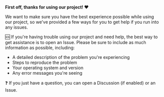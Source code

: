 **First off, thanks for using our project! ❤️**

We want to make sure you have the best experience possible while using our
project, so we've provided a few ways for you to get help if you run into any
issues.

🆘 If you're having trouble using our project and need help, the best way to get
assistance is to open an Issue. Please be sure to include as much information as
possible, including:

- A detailed description of the problem you're experiencing
- Steps to reproduce the problem
- Your operating system and version
- Any error messages you're seeing

❓ If you just have a question, you can open a Discussion (if enabled) or an
Issue.

